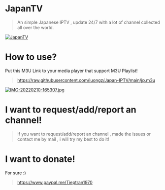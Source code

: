 # JapanTV
> An simple Japanese IPTV , update 24/7 with a lot of channel collected all over the world.

[![JapanTV](https://i.postimg.cc/NjHTFgWy/Screenshot-1.png)](https://postimg.cc/xX9qFSjY)
# How to use?
Put this M3U Link to your media player that support M3U Playlist!
> https://raw.githubusercontent.com/luongz/Japan-IPTV/main/jp.m3u

[![IMG-20220210-165307.jpg](https://i.postimg.cc/ydQ2Z26J/IMG-20220210-165307.jpg)](https://postimg.cc/47c8CL9Z)
# I want to request/add/report an channel!
> If you want to request/add/report an channel , made the issues or contact me by mail , i will try my best to do it!
# I want to donate!
For sure :)
> https://www.paypal.me/Tieptran1970
